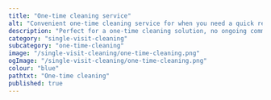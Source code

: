 ```yaml
---
title: "One-time cleaning service"
alt: "Convenient one-time cleaning service for when you need a quick refresh"
description: "Perfect for a one-time cleaning solution, no ongoing commitment"
category: "single-visit-cleaning"
subcategory: "one-time-cleaning"
image: "/single-visit-cleaning/one-time-cleaning.png"
ogImage: "/single-visit-cleaning/one-time-cleaning.png"
colour: "blue"
pathtxt: "One-time cleaning"
published: true
---
```

